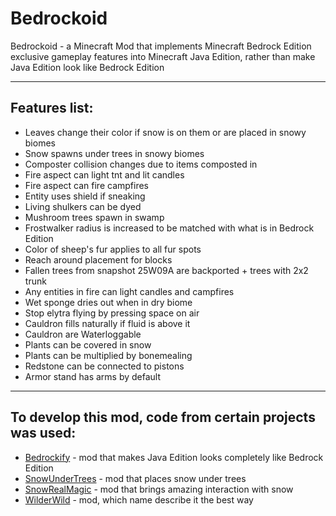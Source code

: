 # Bedrockoid
Bedrockoid - a Minecraft Mod that implements Minecraft Bedrock Edition exclusive gameplay features into Minecraft Java Edition, 
rather than make Java Edition look like Bedrock Edition

<hr>

## Features list:
- Leaves change their color if snow is on them or are placed in snowy biomes
- Snow spawns under trees in snowy biomes
- Composter collision changes due to items composted in
- Fire aspect can light tnt and lit candles
- Fire aspect can fire campfires
- Entity uses shield if sneaking
- Living shulkers can be dyed
- Mushroom trees spawn in swamp
- Frostwalker radius is increased to be matched with what is in Bedrock Edition
- Color of sheep's fur applies to all fur spots
- Reach around placement for blocks
- Fallen trees from snapshot 25W09A are backported + trees with 2x2 trunk
- Any entities in fire can light candles and campfires
- Wet sponge dries out when in dry biome
- Stop elytra flying by pressing space on air
- Cauldron fills naturally if fluid is above it
- Cauldron are Waterloggable
- Plants can be covered in snow
- Plants can be multiplied by bonemealing
- Redstone can be connected to pistons
- Armor stand has arms by default

<hr>

## To develop this mod, code from certain projects was used:
- [Bedrockify](https://github.com/juancarloscp52/BedrockIfy/) - mod that makes Java Edition looks completely like Bedrock Edition
- [SnowUnderTrees](https://github.com/bl4ckscor3/SnowUnderTrees/) - mod that places snow under trees
- [SnowRealMagic](https://github.com/Snownee/SnowRealMagic/) - mod that brings amazing interaction with snow
- [WilderWild](https://github.com/FrozenBlock/WilderWild/) - mod, which name describe it the best way